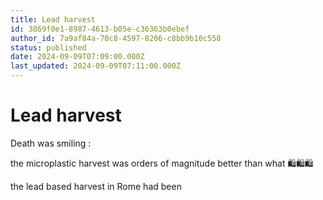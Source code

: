 ```yaml
---
title: Lead harvest
id: 3869f0e1-8987-4613-b05e-c36363b0ebef
author_id: 7a9af84a-70c8-4597-8206-c8bb9b10c558
status: published
date: 2024-09-09T07:09:00.000Z
last_updated: 2024-09-09T07:11:00.000Z
---
```


# Lead harvest


Death was smiling :

the microplastic harvest was orders of magnitude better than what 🛍️🛍️🛍️

the lead based harvest in Rome had been 
